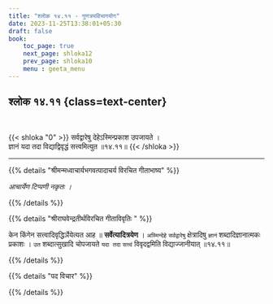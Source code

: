 ```yaml
---
title: "श्लोक १४.११ - गुणत्रयविभागयोग"
date: 2023-11-25T13:38:01+05:30
draft: false
book:
    toc_page: true
    next_page: shloka12
    prev_page: shloka10
    menu : geeta_menu
---
```




## श्लोक १४.११ {class=text-center}

<br/>

{{< shloka  "0"  >}}
सर्वद्वारेषु देहेऽस्मिन्प्रकाश उपजायते ।  
ज्ञानं यदा तदा विद्याद्विवृद्धं सत्त्वमित्युत ॥१४.११॥
{{< /shloka >}}

---


{{% details "श्रीमन्मध्वाचार्यभगवत्पादाचर्य विरचित  गीताभाष्य" %}}

*आचार्येण टिप्पणी नकृतः ।*

{{% /details %}}



{{% details "श्रीराघवेन्द्रतीर्थविरचित गीताविवृतिः " %}}

केन किंगेन सत्त्वादिवृद्धिर्ञेयेत्यत आह ॥ 
**सर्वेत्यादित्रयेण** । `अस्मिन्देहे`
`सर्वद्वारेषु` क्षेत्रादिषु `ज्ञानं` शब्दादिज्ञानात्मकः 
प्रकाशः । `उत` शब्दात्सुखादि
चोपजायते `यदा तदा` `सत्त्वं` विवृदद्वमिति 
विद्याज्जानीयात्‌ ॥१४.११॥

{{% /details %}}



{{% details "पद विचार" %}}


{{% /details %}}
